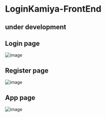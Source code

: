# LoginKamiya-FrontEnd
## under development

## Login page
![image](https://user-images.githubusercontent.com/80018897/185951415-afa13b5b-2636-4ecb-9bad-51192f2a6b74.png)

## Register page
![image](https://user-images.githubusercontent.com/80018897/185951569-468c2d23-2efc-4ba6-a8d9-6691711c7088.png)

## App page
![image](https://user-images.githubusercontent.com/80018897/185951653-7b9aeb9e-e6a4-4354-bc57-a588704b7098.png)
